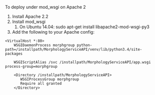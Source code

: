 To deploy under mod_wsgi on Apache 2 

1. Install Apache 2.2
2. Install mod_wsgi
    1. On Ubuntu 14.04: sudo apt-get install libapache2-mod-wsgi-py3
3. Add the following to your Apache config:

```
<VirtualHost *:80>
    WSGIDaemonProcess morphgroup python-path=/installpath/MorphologyServiceAPI/venv/lib/python3.4/site-packages

    WSGIScriptAlias /svc /installpath/MorphologyServiceAPI/app.wsgi process-group=morphgroup

    <Directory /installpath/MorphologyServiceAPI>
       WSGIProcessGroup morphgroup
       Require all granted
    </Directory>
```


